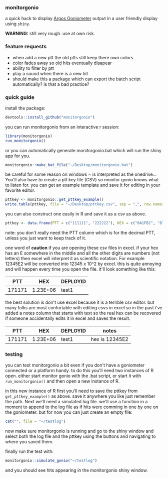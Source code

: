 ### monitorgonio
a quick hack to display [Argos Goniometer](https://www.clsamerica.com/argos-goniometer) output in a user friendly display using `shiny`. 

**WARNING:** still very rough. use at own risk.

### feature requests
- when add a new ptt the old ptts still keep there own colors.
- color fades away so old hits eventually disapear
- ability to filter by ptt
- play a sound when there is a new hit
- should make this a package which can export the batch script automatically? is that a bad practice?

### quick guide
install the package:

```r
devtools::install_github("monitorgonio")
```

you can run monitorgonio from an interactive r session:

```r
library(monitorgonio)
run_monitorgonio()
```

or you can automatically generate monitorgonio.bat which will run the shiny app for you.

```r
monitorgonio::make_bat_file("~/Desktop/monitorgonio.bat")
```

be careful for some reason on windows ~ is interpreted as the onedrive... You'll also have to create a ptt key file (CSV) so monitor gonio knows what to listen for. you can get an example template and save it for editing in your favorite editor.

```r
pttkey <- monitorgonio::get_pttkey_example()
write.table(pttkey, file = "~/Desktop/pttkey.csv", sep = ",", row.names = FALSE)
```

you can also construct one easily in R and save it as a csv as above.
```r
pttkey <- data.frame(PTT = c("111111", "222222"), HEX = c("0A1FB2", "D7914E1"), DEPLOYID = c("test1", "test2")
```

note: you don't really need the PTT column which is for the decimal PTT, unless you just want to keep track of it.

one word of **caution** if you are opening these csv files in excel. if your hex has an E somewhere in the middle and all the other digits are numbers (not letters) then excel will interpret it as scientific notation. For example 12345E2 will be converted into 12345  x 10^2 by excel. this is quite annoying and will happen every time you open the file. it'll look something like this:

|PTT|HEX|DEPLOYID|
|----|----|----|
|171171|1.23E+06|test1|

the best solution is don't use excel because it is a terrible csv editor. but many folks are most confortable with editing csvs in excel so in the past i've added a notes column that starts with text so the real hex can be recovered if someone accidentally edits it in excel and saves the result.

|PTT|HEX|DEPLOYID|notes|
|----|----|----|----|
171171|1.23E+06|test1|hex is 12345E2|

### testing 
you can test monitorgonio a bit even if you don't have a goniometer connected or a platform handy. to do this you'll need two instances of R open. either start monitor gonio with the .bat script, or start it with ```run_monitorgonio()``` and then open a new instance of R.

in this new instance of R first you'll need to save the pttkey from ```get_pttkey_example()``` as above. save it anywhere you like just remember the path. Next we'll need a simulated log file. we'll use a function in a moment to append to the log file as if hits were comming in one by one on the goniometer. but for now you can just create an empty file:

```r
cat("", file = "~/testlog")
```

now make sure monitorgonio is running and go to the shiny window and select both the log file and the pttkey using the buttons and navigating to where you saved them.

finally run the test with: 

```r 
monitorgonio::simulate_gonio("~/testlog")
```

and you should see hits appearing in the monitorgonio shiny window.


